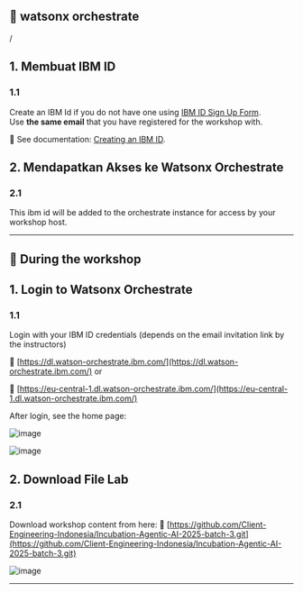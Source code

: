 ## 📌 watsonx orchestrate
/
## 1. Membuat IBM ID

### 1.1
Create an IBM Id if you do not have one using [IBM ID Sign Up Form](https://www.ibm.com/account/reg/us-en/signup?formid=urx-19776).  
Use **the same email** that you have registered for the workshop with.

📖 See documentation: [Creating an IBM ID](https://www.ibm.com/docs/en/cds-saas-flex?topic=support-how-create-ibmid). 

## 2. Mendapatkan Akses ke Watsonx Orchestrate

### 2.1
This ibm id will be added to the orchestrate instance for access by your workshop host.

---

## 🚀 During the workshop

## 1. Login to Watsonx Orchestrate

### 1.1
Login with your IBM ID credentials (depends on the email invitation link by the instructors)

🔗 [https://dl.watson-orchestrate.ibm.com/](https://dl.watson-orchestrate.ibm.com/) or

🔗 [https://eu-central-1.dl.watson-orchestrate.ibm.com/](https://eu-central-1.dl.watson-orchestrate.ibm.com/)


After login, see the home page:

![image](https://github.com/user-attachments/assets/a45bc10f-4042-4c43-a99e-a4f77febdae0)

![image](https://github.com/user-attachments/assets/d5cb16da-304e-495d-899d-38082f9c8f5b)

## 2. Download File Lab

### 2.1
Download workshop content from here:
🔗 [https://github.com/Client-Engineering-Indonesia/Incubation-Agentic-AI-2025-batch-3.git](https://github.com/Client-Engineering-Indonesia/Incubation-Agentic-AI-2025-batch-3.git)

![image](https://github.com/user-attachments/assets/49ff86dc-f366-4554-bc90-1be593c582d2)

---
